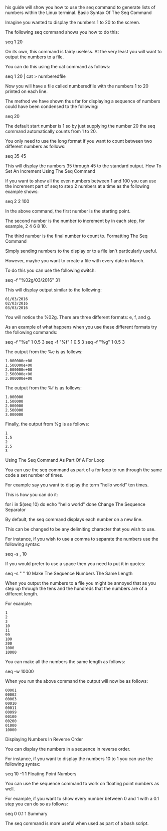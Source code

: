 his guide will show you how to use the seq command to generate lists of numbers within the Linux terminal.
Basic Syntax Of The Seq Command

Imagine you wanted to display the numbers 1 to 20 to the screen.

The following seq command shows you how to do this:

seq 1 20

On its own, this command is fairly useless. At the very least you will want to output the numbers to a file.

You can do this using the cat command as follows:

seq 1 20 | cat > numberedfile

Now you will have a file called numberedfile with the numbers 1 to 20 printed on each line.

The method we have shown thus far for displaying a sequence of numbers could have been condensed to the following:

seq 20

The default start number is 1 so by just supplying the number 20 the seq command automatically counts from 1 to 20.

You only need to use the long format if you want to count between two different numbers as follows:

seq 35 45

This will display the numbers 35 through 45 to the standard output.
How To Set An Increment Using The Seq Command

If you want to show all the even numbers between 1 and 100 you can use the increment part of seq to step 2 numbers at a time as the following example shows:

seq 2 2 100

In the above command, the first number is the starting point. 

The second number is the number to increment by in each step, for example, 2 4 6 8 10.

The third number is the final number to count to.
Formatting The Seq Command

Simply sending numbers to the display or to a file isn't particularly useful.

However, maybe you want to create a file with every date in March.

To do this you can use the following switch:

seq -f "%02g/03/2016" 31

This will display output similar to the following:

    01/03/2016
    02/03/2016
    03/03/2016

You will notice the %02g. There are three different formats: e, f, and g. 

As an example of what happens when you use these different formats try the following commands:

seq -f "%e" 1 0.5 3
seq -f "%f" 1 0.5 3
seq -f "%g" 1 0.5 3

The output from the %e is as follows:

    1.000000e+00
    1.500000e+00
    2.000000e+00
    2.500000e+00
    3.000000e+00

The output from the %f is as follows:

    1.000000
    1.500000
    2.000000
    2.500000
    3.000000

Finally, the output from %g is as follows:

    1
    1.5
    2
    2.5
    3

Using The Seq Command As Part Of A For Loop

You can use the seq command as part of a for loop to run through the same code a set number of times.

For example say you want to display the term "hello world" ten times.

This is how you can do it:

for i in $(seq 10)
do
echo "hello world"
done
Change The Sequence Separator

By default, the seq command displays each number on a new line.

This can be changed to be any delimiting character that you wish to use.

For instance, if you wish to use a comma to separate the numbers use the following syntax:

seq -s , 10

If you would prefer to use a space then you need to put it in quotes:

seq -s " " 10
Make The Sequence Numbers The Same Length


When you output the numbers to a file you might be annoyed that as you step up through the tens and the hundreds that the numbers are of a different length.

For example:

    1
    2
    3
    10
    11
    99
    100
    200
    1000
    10000

You can make all the numbers the same length as follows:

seq -w 10000

When you run the above command the output will now be as follows:

    00001
    00002
    00003
    00010
    00011
    00099
    00100
    00200
    01000
    10000

Displaying Numbers In Reverse Order

You can display the numbers in a sequence in reverse order.

For instance, if you want to display the numbers 10 to 1 you can use the following syntax:

seq 10 -1 1
Floating Point Numbers

You can use the sequence command to work on floating point numbers as well.

For example, if you want to show every number between 0 and 1 with a 0.1 step you can do so as follows:

seq 0 0.1 1
Summary

The seq command is more useful when used as part of a bash script.
